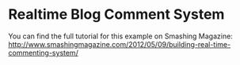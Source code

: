 # Realtime Blog Comment System

You can find the full tutorial for this example on Smashing Magazine:
http://www.smashingmagazine.com/2012/05/09/building-real-time-commenting-system/
